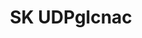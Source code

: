 ---
annotations:
- id: PW:0000554
  parent: regulatory pathway
  type: Pathway Ontology
  value: glucose transport pathway
- id: PW:0000250
  parent: classic metabolic pathway
  type: Pathway Ontology
  value: peptidoglycan biosynthetic pathway
- id: DOID:4194
  parent: disease of metabolism
  type: Disease Ontology
  value: glucose metabolism disease
authors:
- Skrekels
- Lindarieswijk
- Egonw
- DeSl
- MaintBot
- Larsgw
description: '"Escherichia coli (E. Coli) contains a specific acyltransferase that
  derivatizes UDP-GlcNAc, which is the first obligatory reaction in the formation
  of lipid A (1-3), a unique glucosamine-based phospholipid that makes up the outer
  monolayer of the outer membrane of gramnegative bacteria." (rephrased from Anderson
  et al (1993)[https://www.ncbi.nlm.nih.gov/pubmed/8366124] ).'
last-edited: 2023-02-01
organisms:
- Escherichia coli
redirect_from:
- /index.php/Pathway:WP3641
- /instance/WP3641
- /instance/WP3641_rr125297
revision: r125297
schema-jsonld:
- '@context': https://schema.org/
  '@id': https://wikipathways.github.io/pathways/WP3641.html
  '@type': Dataset
  creator:
    '@type': Organization
    name: WikiPathways
  description: '"Escherichia coli (E. Coli) contains a specific acyltransferase that
    derivatizes UDP-GlcNAc, which is the first obligatory reaction in the formation
    of lipid A (1-3), a unique glucosamine-based phospholipid that makes up the outer
    monolayer of the outer membrane of gramnegative bacteria." (rephrased from Anderson
    et al (1993)[https://www.ncbi.nlm.nih.gov/pubmed/8366124] ).'
  keywords:
  - ATP
  - Acetate
  - Acetyl-CoA
  - Fructose-6P
  - GlcNAc
  - GlcNAc-1P
  - GlmU
  - Glucosamine-1P
  - Glucosamine-6P
  - Glucose
  - Glucose-6P
  - Glutamine
  - Glycerol
  - Glycerol-3P
  - N-Acetylglucosamine
  - N-acetylglucosamine
  - N-acetylglucosamine-1-P
  - N-acetylglucosamine-6P
  - NagK
  - OmpF
  - UDP-GlcNAc
  - UDP-N-acetylglucosamine
  - UTP
  - ampG
  - ftsW
  - glmM
  - glmS
  - glmU
  - glpF
  - glpK
  - glucose
  - murA
  - murG
  - murJ
  - nagA
  - nagB
  - nagE
  - nagZ
  - ompF
  - peptidoglycan
  - pgi
  - ptsG
  license: CC0
  name: SK UDPglcnac
seo: CreativeWork
title: SK UDPglcnac
wpid: WP3641
---